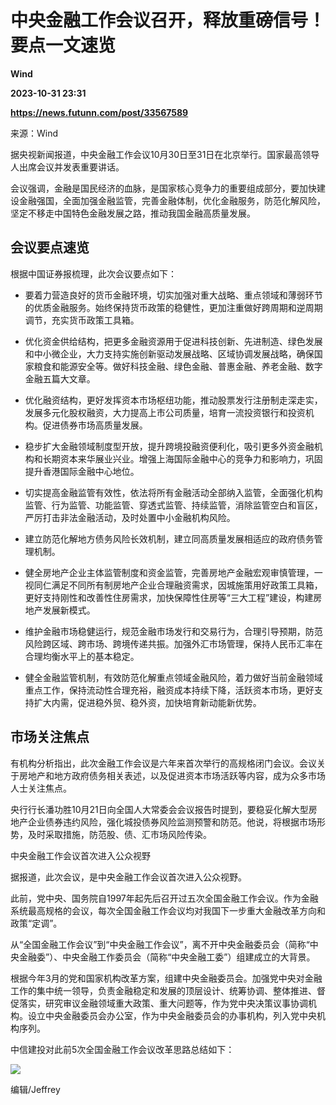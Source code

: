 # 中央金融工作会议召开，释放重磅信号！要点一文速览
**Wind**

**2023-10-31 23:31**

**https://news.futunn.com/post/33567589**

来源：Wind

据央视新闻报道，中央金融工作会议10月30日至31日在北京举行。国家最高领导人出席会议并发表重要讲话。

会议强调，金融是国民经济的血脉，是国家核心竞争力的重要组成部分，要加快建设金融强国，全面加强金融监管，完善金融体制，优化金融服务，防范化解风险，坚定不移走中国特色金融发展之路，推动我国金融高质量发展。

会议要点速览
------

根据中国证券报梳理，此次会议要点如下：

*   要着力营造良好的货币金融环境，切实加强对重大战略、重点领域和薄弱环节的优质金融服务。始终保持货币政策的稳健性，更加注重做好跨周期和逆周期调节，充实货币政策工具箱。
    
*   优化资金供给结构，把更多金融资源用于促进科技创新、先进制造、绿色发展和中小微企业，大力支持实施创新驱动发展战略、区域协调发展战略，确保国家粮食和能源安全等。做好科技金融、绿色金融、普惠金融、养老金融、数字金融五篇大文章。
    
*   优化融资结构，更好发挥资本市场枢纽功能，推动股票发行注册制走深走实，发展多元化股权融资，大力提高上市公司质量，培育一流投资银行和投资机构。促进债券市场高质量发展。
    
*   稳步扩大金融领域制度型开放，提升跨境投融资便利化，吸引更多外资金融机构和长期资本来华展业兴业。增强上海国际金融中心的竞争力和影响力，巩固提升香港国际金融中心地位。
    
*   切实提高金融监管有效性，依法将所有金融活动全部纳入监管，全面强化机构监管、行为监管、功能监管、穿透式监管、持续监管，消除监管空白和盲区，严厉打击非法金融活动，及时处置中小金融机构风险。
    
*   建立防范化解地方债务风险长效机制，建立同高质量发展相适应的政府债务管理机制。
    
*   健全房地产企业主体监管制度和资金监管，完善房地产金融宏观审慎管理，一视同仁满足不同所有制房地产企业合理融资需求，因城施策用好政策工具箱，更好支持刚性和改善性住房需求，加快保障性住房等“三大工程”建设，构建房地产发展新模式。
    
*   维护金融市场稳健运行，规范金融市场发行和交易行为，合理引导预期，防范风险跨区域、跨市场、跨境传递共振。加强外汇市场管理，保持人民币汇率在合理均衡水平上的基本稳定。
    
*   健全金融监管机制，有效防范化解重点领域金融风险，着力做好当前金融领域重点工作，保持流动性合理充裕，融资成本持续下降，活跃资本市场，更好支持扩大内需，促进稳外贸、稳外资，加快培育新动能新优势。
    

市场关注焦点
------

有机构分析指出，此次金融工作会议是六年来首次举行的高规格闭门会议。会议关于房地产和地方政府债务相关表述，以及促进资本市场活跃等内容，成为众多市场人士关注焦点。

央行行长潘功胜10月21日向全国人大常委会会议报告时提到，要稳妥化解大型房地产企业债券违约风险，强化城投债券风险监测预警和防范。他说，将根据市场形势，及时采取措施，防范股、债、汇市场风险传染。

中央金融工作会议首次进入公众视野

据报道，此次会议，是中央金融工作会议首次进入公众视野。

此前，党中央、国务院自1997年起先后召开过五次全国金融工作会议。作为金融系统最高规格的会议，每次全国金融工作会议均对我国下一步重大金融改革方向和政策“定调”。

从“全国金融工作会议”到“中央金融工作会议”，离不开中央金融委员会（简称“中央金融委”）、中央金融工作委员会（简称“中央金融工委”）组建成立的大背景。

根据今年3月的党和国家机构改革方案，组建中央金融委员会。加强党中央对金融工作的集中统一领导，负责金融稳定和发展的顶层设计、统筹协调、整体推进、督促落实，研究审议金融领域重大政策、重大问题等，作为党中央决策议事协调机构。设立中央金融委员会办公室，作为中央金融委员会的办事机构，列入党中央机构序列。

中信建投对此前5次全国金融工作会议改革思路总结如下：

![](https://postimg.futunn.com/16987935225139351761171.png)

编辑/Jeffrey